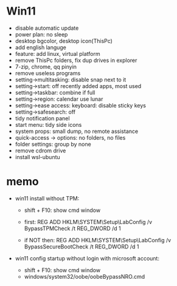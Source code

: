 # Win11

* disable automatic update
* power plan: no sleep
* desktop bgcolor, desktop icon(ThisPc)
* add english languge
* feature: add linux, virtual platform
* remove ThisPc folders, fix dup drives in explorer
* 7-zip, chrome, qq pinyin
* remove useless programs
* setting->multitasking: disable snap next to it
* setting->start: off recently added apps, most used
* setting->taskbar: combine if full
* setting->region: calendar use lunar
* setting->ease access: keyboard: disable sticky keys
* setting->safesearch: off
* tidy notification panel
* start menu: tidy side icons
* system props: small dump, no remote assistance
* quick-access -> options: no folders, no files
* folder settings: group by none
* remove cdrom drive
* install wsl-ubuntu

# memo

* win11 install without TPM:
    * shift + F10: show cmd window

    * first:        REG ADD HKLM\SYSTEM\Setup\LabConfig /v BypassTPMCheck /t REG_DWORD /d 1
    * if NOT then:  REG ADD HKLM\SYSTEM\Setup\LabConfig /v BypassSecureBootCheck /t REG_DWORD /d 1

* win11 config startup without login with microsoft account:
    * shift + F10: show cmd window
    * windows/system32/oobe/oobeBypassNRO.cmd

